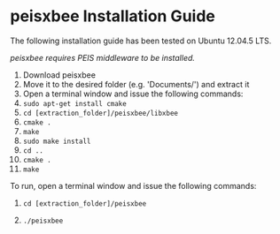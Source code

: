 ﻿# peisxbee Installation Guide
The following installation guide has been tested on Ubuntu 12.04.5 LTS.

*peisxbee requires PEIS middleware to be installed.*

1. Download peisxbee
2. Move it to the desired folder (e.g. 'Documents/') and extract it
3. Open a terminal window and issue the following commands:
4. `sudo apt-get install cmake`
5. `cd [extraction_folder]/peisxbee/libxbee`
6. `cmake .`
7. `make`
8. `sudo make install`
9. `cd ..`
10. `cmake .`
11. `make`

To run, open a terminal window and issue the following commands:

1. `cd [extraction_folder]/peisxbee`

2. `./peisxbee`
